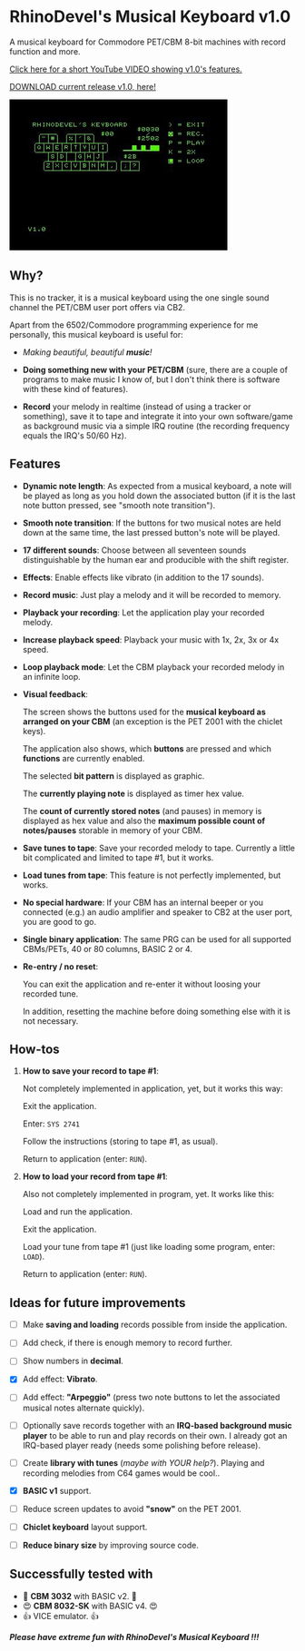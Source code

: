 # RhinoDevel's Musical Keyboard v1.0
A musical keyboard for Commodore PET/CBM 8-bit machines with record function and more.

[Click here for a short YouTube VIDEO showing v1.0's features.](https://youtu.be/egCiv15q_0s)

[DOWNLOAD current release v1.0, here!](https://github.com/RhinoDevel/keyboard/releases/download/v1.0/keyboard.prg)

![Screenshot of RhinoDevel's Keyboard](/40col-v1_0.jpg?raw=true)

## Why?

This is no tracker, it is a musical keyboard using the one single sound channel
the PET/CBM user port offers via CB2.

Apart from the 6502/Commodore programming experience for me personally, this
musical keyboard is useful for:

- *Making beautiful, beautiful **music**!*

- **Doing something new with your PET/CBM** (sure, there are a couple of programs to
  make music I know of, but I don't think there is software with these kind of
  features).

- **Record** your melody in realtime (instead of using a tracker or something),
  save it to tape and integrate it into your own software/game as background
  music via a simple IRQ routine (the recording frequency equals the IRQ's 50/60 Hz).

## Features

- **Dynamic note length**: As expected from a musical keyboard, a note will be
                       played as long as you hold down the associated button (if
                       it is the last note button pressed, see "smooth note
                       transition").

- **Smooth note transition**: If the buttons for two musical notes are held down at
                          the same time, the last pressed button's note will be
                          played.
                      
- **17 different sounds**: Choose between all seventeen sounds distinguishable by
                       the human ear and producible with the shift register.
                
- **Effects**: Enable effects like vibrato (in addition to the 17 sounds).
                
- **Record music**: Just play a melody and it will be recorded to memory.

- **Playback your recording**: Let the application play your recorded melody.

- **Increase playback speed**: Playback your music with 1x, 2x, 3x or 4x speed.

- **Loop playback mode**: Let the CBM playback your recorded melody in an infinite
                      loop.

- **Visual feedback**:

  The screen shows the buttons used for the **musical keyboard as arranged on
  your CBM** (an exception is the PET 2001 with the chiclet keys).

  The application also shows, which **buttons** are pressed and
  which **functions** are currently enabled.
                   
  The selected **bit pattern** is displayed as graphic.
                   
  The **currently playing note** is displayed as timer hex value.
                   
  The **count of currently stored notes** (and pauses) in memory is
  displayed as hex value and also the **maximum possible count of
  notes/pauses** storable in memory of your CBM.

- **Save tunes to tape**: Save your recorded melody to tape.
                      Currently a little bit complicated and limited to tape #1,
                      but it works.

- **Load tunes from tape**: This feature is not perfectly implemented, but works.

- **No special hardware**: If your CBM has an internal beeper or you connected
                       (e.g.) an audio amplifier and speaker to CB2 at the user
                       port, you are good to go.

- **Single binary application**: The same PRG can be used for all supported
                             CBMs/PETs, 40 or 80 columns, BASIC 2 or 4.
                             
- **Re-entry / no reset**:

  You can exit the application and re-enter it without loosing your recorded tune.
                       
  In addition, resetting the machine before doing something else with it is not
  necessary.
                       
## How-tos

1) **How to save your record to tape #1**:

   Not completely implemented in application, yet, but it works this way:

   Exit the application.

   Enter: `SYS 2741`

   Follow the instructions (storing to tape #1, as usual).

   Return to application (enter: `RUN`).

2) **How to load your record from tape #1**:

   Also not completely implemented in program, yet. It works like this:

   Load and run the application.

   Exit the application.

   Load your tune from tape #1 (just like loading some program, enter: `LOAD`).

   Return to application (enter: `RUN`).

## Ideas for future improvements

- [ ] Make **saving and loading** records possible from inside the application.

- [ ] Add check, if there is enough memory to record further.

- [ ] Show numbers in **decimal**.

- [x] Add effect: **Vibrato**.

- [ ] Add effect: **"Arpeggio"** (press two note buttons to let the associated musical
              notes alternate quickly).

- [ ] Optionally save records together with an **IRQ-based background music player** to
  be able to run and play records on their own. I already got an IRQ-based player ready (needs some polishing before release).

- [ ] Create **library with tunes** (*maybe with YOUR help?*). Playing and recording
  melodies from C64 games would be cool..
              
- [x] **BASIC v1** support.

- [ ] Reduce screen updates to avoid **"snow"** on the PET 2001.

- [ ] **Chiclet keyboard** layout support.

- [ ] **Reduce binary size** by improving source code.

## Successfully tested with

- :smiling_face_with_three_hearts: **CBM 3032** with BASIC v2. :smiling_face_with_three_hearts:
- :heart_eyes: **CBM 8032-SK** with BASIC v4. :heart_eyes:
- :+1: VICE emulator. :+1:

***Please have extreme fun with RhinoDevel's Musical Keyboard !!!***
